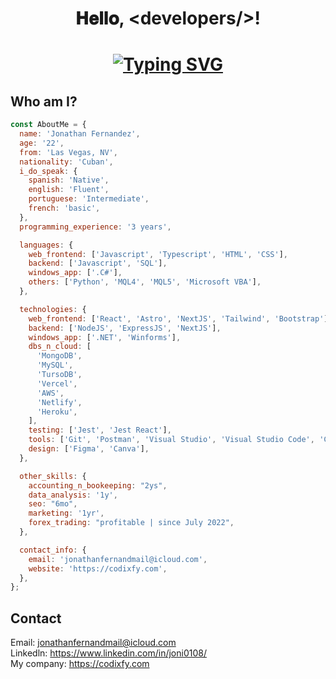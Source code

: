 <h1 align="center">𝐇𝐞𝐥𝐥𝐨, &lt;developers/&gt;!<h1>
<p align="center">
<a href="https://git.io/typing-svg"><img src="https://readme-typing-svg.demolab.com?font=Fira+Code&pause=1000&color=BB1FF7&center=true&random=false&width=435&lines=Full+Stack+Web+Developer;Windows+Application+Developer" alt="Typing SVG" /></a>
</p>

<h2>Who am I?</h2>

```js
const AboutMe = {
  name: 'Jonathan Fernandez',
  age: '22',
  from: 'Las Vegas, NV',
  nationality: 'Cuban',
  i_do_speak: {
    spanish: 'Native',
    english: 'Fluent',
    portuguese: 'Intermediate',
    french: 'basic',
  },
  programming_experience: '3 years',

  languages: {
    web_frontend: ['Javascript', 'Typescript', 'HTML', 'CSS'],
    backend: ['Javascript', 'SQL'],
    windows_app: ['.C#'],
    others: ['Python', 'MQL4', 'MQL5', 'Microsoft VBA'],
  },

  technologies: {
    web_frontend: ['React', 'Astro', 'NextJS', 'Tailwind', 'Bootstrap'],
    backend: ['NodeJS', 'ExpressJS', 'NextJS'],
    windows_app: ['.NET', 'Winforms'],
    dbs_n_cloud: [
      'MongoDB',
      'MySQL',
      'TursoDB',
      'Vercel',
      'AWS',
      'Netlify',
      'Heroku',
    ],
    testing: ['Jest', 'Jest React'],
    tools: ['Git', 'Postman', 'Visual Studio', 'Visual Studio Code', 'Codepen'],
    design: ['Figma', 'Canva'],
  },

  other_skills: {
    accounting_n_bookeeping: "2ys",
    data_analysis: '1y',
    seo: "6mo",
    marketing: '1yr',
    forex_trading: "profitable | since July 2022",
  },

  contact_info: {
    email: 'jonathanfernandmail@icloud.com',
    website: 'https://codixfy.com',
  },
};
```

## Contact
Email: jonathanfernandmail@icloud.com <br />
Linkedln: https://www.linkedin.com/in/joni0108/ <br />
My company: https://codixfy.com <br />
